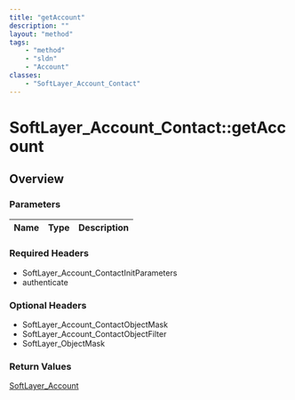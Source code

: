 ```yaml
---
title: "getAccount"
description: ""
layout: "method"
tags:
    - "method"
    - "sldn"
    - "Account"
classes:
    - "SoftLayer_Account_Contact"
---
```

# SoftLayer_Account_Contact::getAccount
## Overview 


### Parameters 
|Name | Type | Description |
| --- | --- | --- |


### Required Headers
* SoftLayer_Account_ContactInitParameters
* authenticate

### Optional Headers
* SoftLayer_Account_ContactObjectMask
* SoftLayer_Account_ContactObjectFilter
* SoftLayer_ObjectMask

### Return Values
<a href='/reference/datatypes/SoftLayer_Account'>SoftLayer_Account </a>

